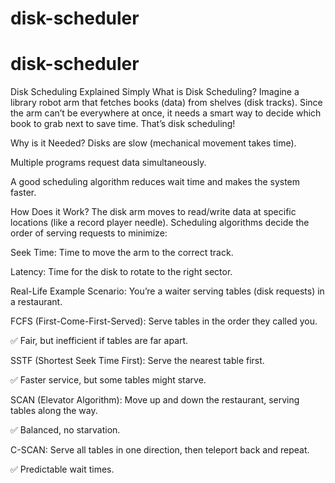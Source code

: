 ﻿# disk-scheduler
# disk-scheduler
Disk Scheduling Explained Simply
What is Disk Scheduling?
Imagine a library robot arm that fetches books (data) from shelves (disk tracks). Since the arm can’t be everywhere at once, it needs a smart way to decide which book to grab next to save time. That’s disk scheduling!

Why is it Needed?
Disks are slow (mechanical movement takes time).

Multiple programs request data simultaneously.

A good scheduling algorithm reduces wait time and makes the system faster.

How Does it Work?
The disk arm moves to read/write data at specific locations (like a record player needle). Scheduling algorithms decide the order of serving requests to minimize:

Seek Time: Time to move the arm to the correct track.

Latency: Time for the disk to rotate to the right sector.

Real-Life Example
Scenario: You’re a waiter serving tables (disk requests) in a restaurant.

FCFS (First-Come-First-Served): Serve tables in the order they called you.

✅ Fair, but inefficient if tables are far apart.

SSTF (Shortest Seek Time First): Serve the nearest table first.

✅ Faster service, but some tables might starve.

SCAN (Elevator Algorithm): Move up and down the restaurant, serving tables along the way.

✅ Balanced, no starvation.

C-SCAN: Serve all tables in one direction, then teleport back and repeat.

✅ Predictable wait times.

